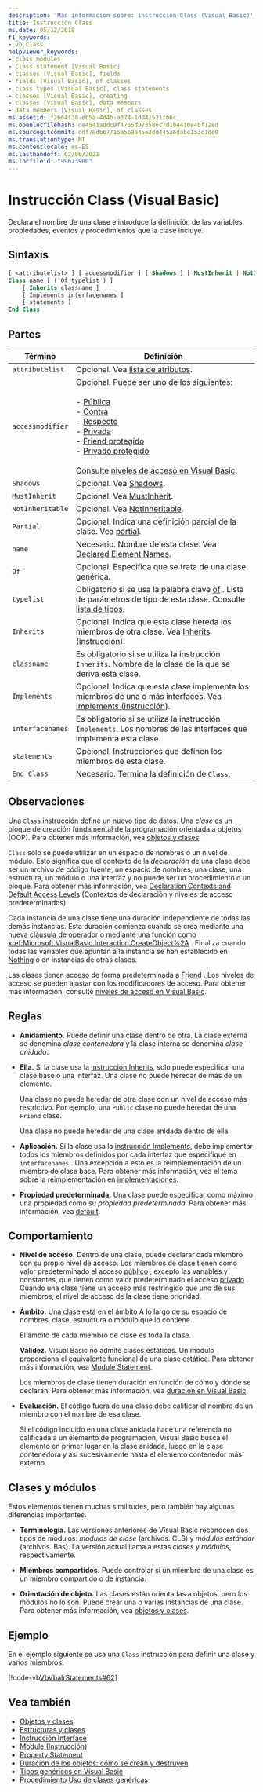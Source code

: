 ```yaml
---
description: 'Más información sobre: instrucción Class (Visual Basic)'
title: Instrucción Class
ms.date: 05/12/2018
f1_keywords:
- vb.Class
helpviewer_keywords:
- class modules
- Class statement [Visual Basic]
- classes [Visual Basic], fields
- fields [Visual Basic], of classes
- class types [Visual Basic], class statements
- classes [Visual Basic], creating
- classes [Visual Basic], data members
- data members [Visual Basic], of classes
ms.assetid: f2664f38-eb5a-4d4b-a374-1d041521fb6c
ms.openlocfilehash: de4541addc9f4755d973586c7d1b4410e4bf12ed
ms.sourcegitcommit: ddf7edb67715a5b9a45e3dd44536dabc153c1de0
ms.translationtype: MT
ms.contentlocale: es-ES
ms.lasthandoff: 02/06/2021
ms.locfileid: "99673900"
---
```

# <a name="class-statement-visual-basic"></a>Instrucción Class (Visual Basic)

Declara el nombre de una clase e introduce la definición de las variables, propiedades, eventos y procedimientos que la clase incluye.  
  
## <a name="syntax"></a>Sintaxis  
  
```vb  
[ <attributelist> ] [ accessmodifier ] [ Shadows ] [ MustInherit | NotInheritable ] [ Partial ] _  
Class name [ ( Of typelist ) ]  
    [ Inherits classname ]  
    [ Implements interfacenames ]  
    [ statements ]  
End Class  
```  
  
## <a name="parts"></a>Partes  
  
|Término|Definición|  
|---|---|  
|`attributelist`|Opcional. Vea [lista de atributos](attribute-list.md).|  
|`accessmodifier`|Opcional. Puede ser uno de los siguientes:<br /><br /> -   [Pública](../modifiers/public.md)<br />-   [Contra](../modifiers/protected.md)<br />-   [Respecto](../modifiers/friend.md)<br />-   [Privada](../modifiers/private.md)<br />-   [Friend protegido](../modifiers/protected-friend.md)<br />- [Privado protegido](../modifiers/private-protected.md)<br/><br/> Consulte [niveles de acceso en Visual Basic](../../programming-guide/language-features/declared-elements/access-levels.md).|  
|`Shadows`|Opcional. Vea [Shadows](../modifiers/shadows.md).|  
|`MustInherit`|Opcional. Vea [MustInherit](../modifiers/mustinherit.md).|  
|`NotInheritable`|Opcional. Vea [NotInheritable](../modifiers/notinheritable.md).|  
|`Partial`|Opcional. Indica una definición parcial de la clase. Vea [partial](../modifiers/partial.md).|  
|`name`|Necesario. Nombre de esta clase. Vea [Declared Element Names](../../programming-guide/language-features/declared-elements/declared-element-names.md).|  
|`Of`|Opcional. Especifica que se trata de una clase genérica.|  
|`typelist`|Obligatorio si se usa la palabra clave [of](of-clause.md) . Lista de parámetros de tipo de esta clase. Consulte [lista de tipos](type-list.md).|  
|`Inherits`|Opcional. Indica que esta clase hereda los miembros de otra clase. Vea [Inherits (instrucción](inherits-statement.md)).|  
|`classname`|Es obligatorio si se utiliza la instrucción `Inherits`. Nombre de la clase de la que se deriva esta clase.|  
|`Implements`|Opcional. Indica que esta clase implementa los miembros de una o más interfaces. Vea [Implements (instrucción](implements-statement.md)).|  
|`interfacenames`|Es obligatorio si se utiliza la instrucción `Implements`. Los nombres de las interfaces que implementa esta clase.|  
|`statements`|Opcional. Instrucciones que definen los miembros de esta clase.|  
|`End Class`|Necesario. Termina la definición de `Class`.|  
  
## <a name="remarks"></a>Observaciones  

 Una `Class` instrucción define un nuevo tipo de datos. Una *clase* es un bloque de creación fundamental de la programación orientada a objetos (OOP). Para obtener más información, vea [objetos y clases](../../programming-guide/language-features/objects-and-classes/index.md).  
  
 `Class` solo se puede utilizar en un espacio de nombres o un nivel de módulo. Esto significa que el contexto de la *declaración* de una clase debe ser un archivo de código fuente, un espacio de nombres, una clase, una estructura, un módulo o una interfaz y no puede ser un procedimiento o un bloque. Para obtener más información, vea [Declaration Contexts and Default Access Levels](declaration-contexts-and-default-access-levels.md) (Contextos de declaración y niveles de acceso predeterminados).  
  
 Cada instancia de una clase tiene una duración independiente de todas las demás instancias. Esta duración comienza cuando se crea mediante una nueva cláusula de [operador](../operators/new-operator.md) o mediante una función como <xref:Microsoft.VisualBasic.Interaction.CreateObject%2A> . Finaliza cuando todas las variables que apuntan a la instancia se han establecido en [Nothing](../nothing.md) o en instancias de otras clases.  
  
 Las clases tienen acceso de forma predeterminada a [Friend](../modifiers/friend.md) . Los niveles de acceso se pueden ajustar con los modificadores de acceso. Para obtener más información, consulte [niveles de acceso en Visual Basic](../../programming-guide/language-features/declared-elements/access-levels.md).  
  
## <a name="rules"></a>Reglas  
  
- **Anidamiento.** Puede definir una clase dentro de otra. La clase externa se denomina *clase contenedora* y la clase interna se denomina *clase anidada*.  
  
- **Ella.** Si la clase usa la [instrucción Inherits](inherits-statement.md), solo puede especificar una clase base o una interfaz. Una clase no puede heredar de más de un elemento.  
  
     Una clase no puede heredar de otra clase con un nivel de acceso más restrictivo. Por ejemplo, una `Public` clase no puede heredar de una `Friend` clase.  
  
     Una clase no puede heredar de una clase anidada dentro de ella.  
  
- **Aplicación.** Si la clase usa la [instrucción Implements](implements-statement.md), debe implementar todos los miembros definidos por cada interfaz que especifique en `interfacenames` . Una excepción a esto es la reimplementación de un miembro de clase base. Para obtener más información, vea el tema sobre la reimplementación en [implementaciones](implements-clause.md).  
  
- **Propiedad predeterminada.** Una clase puede especificar como máximo una propiedad como su *propiedad predeterminada*. Para obtener más información, vea [default](../modifiers/default.md).  
  
## <a name="behavior"></a>Comportamiento  
  
- **Nivel de acceso.** Dentro de una clase, puede declarar cada miembro con su propio nivel de acceso. Los miembros de clase tienen como valor predeterminado el acceso [público](../modifiers/public.md) , excepto las variables y constantes, que tienen como valor predeterminado el acceso [privado](../modifiers/private.md) . Cuando una clase tiene un acceso más restringido que uno de sus miembros, el nivel de acceso de la clase tiene prioridad.  
  
- **Ámbito.** Una clase está en el ámbito A lo largo de su espacio de nombres, clase, estructura o módulo que lo contiene.  
  
     El ámbito de cada miembro de clase es toda la clase.  
  
     **Validez.** Visual Basic no admite clases estáticas. Un módulo proporciona el equivalente funcional de una clase estática. Para obtener más información, vea [Module Statement](module-statement.md).  
  
     Los miembros de clase tienen duración en función de cómo y dónde se declaran. Para obtener más información, vea [duración en Visual Basic](../../programming-guide/language-features/declared-elements/lifetime.md).  
  
- **Evaluación.** El código fuera de una clase debe calificar el nombre de un miembro con el nombre de esa clase.  
  
     Si el código incluido en una clase anidada hace una referencia no calificada a un elemento de programación, Visual Basic busca el elemento en primer lugar en la clase anidada, luego en la clase contenedora y así sucesivamente hasta el elemento contenedor más externo.  
  
## <a name="classes-and-modules"></a>Clases y módulos  

 Estos elementos tienen muchas similitudes, pero también hay algunas diferencias importantes.  
  
- **Terminología.** Las versiones anteriores de Visual Basic reconocen dos tipos de módulos: *módulos de clase* (archivos. CLS) y *módulos estándar* (archivos. Bas). La versión actual llama a estas *clases* y *módulos*, respectivamente.  
  
- **Miembros compartidos.** Puede controlar si un miembro de una clase es un miembro compartido o de instancia.  
  
- **Orientación de objeto.** Las clases están orientadas a objetos, pero los módulos no lo son. Puede crear una o varias instancias de una clase. Para obtener más información, vea [objetos y clases](../../programming-guide/language-features/objects-and-classes/index.md).  
  
## <a name="example"></a>Ejemplo  

 En el ejemplo siguiente se usa una `Class` instrucción para definir una clase y varios miembros.  
  
 [!code-vb[VbVbalrStatements#62](~/samples/snippets/visualbasic/VS_Snippets_VBCSharp/VbVbalrStatements/VB/Class1.vb#62)]  
  
## <a name="see-also"></a>Vea también

- [Objetos y clases](../../programming-guide/language-features/objects-and-classes/index.md)
- [Estructuras y clases](../../programming-guide/language-features/data-types/structures-and-classes.md)
- [Instrucción Interface](interface-statement.md)
- [Module (Instrucción)](module-statement.md)
- [Property Statement](property-statement.md)
- [Duración de los objetos: cómo se crean y destruyen](../../programming-guide/language-features/objects-and-classes/object-lifetime-how-objects-are-created-and-destroyed.md)
- [Tipos genéricos en Visual Basic](../../programming-guide/language-features/data-types/generic-types.md)
- [Procedimiento Uso de clases genéricas](../../programming-guide/language-features/data-types/how-to-use-a-generic-class.md)
